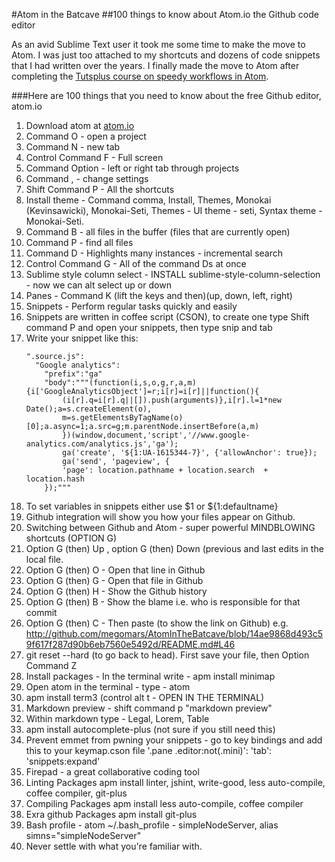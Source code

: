 #Atom in the Batcave
##100 things to know about Atom.io the Github code editor

As an avid Sublime Text user it took me some time to make the move to Atom. I was just too attached to my shortcuts and dozens of code snippets that I had written over the years. I finally made the move to Atom after completing the [Tutsplus course on speedy workflows in Atom](https://code.tutsplus.com/courses/speedy-workflows-with-atom?ec_promo=teaser_post).

###Here are 100 things that you need to know about the free Github editor, atom.io

1. Download atom at [atom.io](http://atom.io)
2. Command O - open a project
3. Command N - new tab
4. Control Command F - Full screen
5. Command Option - left or right tab through projects
6. Command , - change settings
7. Shift Command P - All the shortcuts
8. Install theme - Command comma, Install, Themes, Monokai (Kevinsawicki), Monokai-Seti, Themes - UI theme - seti, Syntax theme - Monokai-Seti.
9. Command B - all files in the buffer (files that are currently open)
10. Command P - find all files
11. Command D - Highlights many instances - incremental search
12. Control Command G - All of the command Ds at once
13. Sublime style column select - INSTALL sublime-style-column-selection - now we can alt select up or down
14. Panes - Command K (lift the keys and then)(up, down, left, right)
15. Snippets - Perform regular tasks quickly and easily
16. Snippets are written in coffee script (CSON), to create one type Shift command P and open your snippets, then type snip and tab
17. Write your snippet like this:
    ```
    ".source.js":
      "Google analytics":
        "prefix":"ga"
        "body":"""(function(i,s,o,g,r,a,m){i['GoogleAnalyticsObject']=r;i[r]=i[r]||function(){
            (i[r].q=i[r].q||[]).push(arguments)},i[r].l=1*new Date();a=s.createElement(o),
            m=s.getElementsByTagName(o)[0];a.async=1;a.src=g;m.parentNode.insertBefore(a,m)
            })(window,document,'script','//www.google-analytics.com/analytics.js','ga');
            ga('create', '${1:UA-1615344-7}', {'allowAnchor': true});
            ga('send', 'pageview', {
            'page': location.pathname + location.search  + location.hash
        });"""
    ```
18. To set variables in snippets either use $1 or ${1:defaultname}
19. Github integration will show you how your files appear on Github.
20. Switching between Github and Atom - super powerful MINDBLOWING shortcuts (OPTION G)
21. Option G  (then) Up , option G (then) Down (previous and last edits in the local file.
22. Option G (then) O - Open that line in Github
23. Option G (then) G - Open that file in Github
24. Option G (then) H - Show the Github history
25. Option G (then) B - Show the blame i.e. who is responsible for that commit
25. Option G (then) C - Then paste (to show the link on Github) e.g. http://github.com/megomars/AtomInTheBatcave/blob/14ae9868d493c59f617f287d90b6eb7560e5492d/README.md#L46
26. git reset --hard (to go back to head). First save your file, then Option Command Z
27. Install packages - In the terminal write - apm install minimap
28. Open atom in the terminal - type - atom
29. apm install term3 (control alt t - OPEN IN THE TERMINAL)
30. Markdown preview - shift command p "markdown preview"
31. Within markdown type - Legal, Lorem, Table
32. apm install autocomplete-plus (not sure if you still need this)
33. Prevent emmet from pwning your snippets - go to key bindings and add this to your keymap.cson file
'.pane .editor:not(.mini)':
  'tab': 'snippets:expand'
34. Firepad - a great collaborative coding tool
35. Linting Packages apm install linter, jshint, write-good, less auto-compile, coffee compiler, git-plus
36. Compiling Packages apm install less auto-compile, coffee compiler
37. Exra github Packages apm install git-plus
38. Bash profile  - atom ~/.bash_profile - simpleNodeServer, alias simns="simpleNodeServer"
39. Never settle with what you're familiar with.
